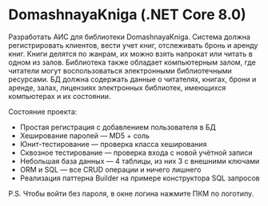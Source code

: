 # DomashnayaKniga (.NET Core 8.0)
Разработать АИС для библиотеки DomashnayaKniga. Система должна регистрировать клиентов, вести учет книг, отслеживать бронь и аренду книг. Книги делятся по жанрам, их можно взять напрокат или читать в одном из залов. Библиотека также обладает компьютерным залом, где читатели могут воспользоваться электронными библиотечными ресурсами.
БД должна содержать данные о читателях, книгах, брони и аренде, залах, лицензиях электронных библиотек, имеющихся компьютерах и их состоянии.

Состояние проекта:
- Простая регистрация с добавлением пользователя в БД
- Хеширование паролей — MD5 + соль
- Юнит-тестирование — проверка класса хеширования
- Сквозное тестирование — проверка входа с новой учётной записи
- Небольшая база данных — 4 таблицы, из них 3 с внешними ключами
- ORM и SQL — все CRUD операции и ничего лишнего
- Реализация паттерна Builder на примере конструктора SQL запросов

P.S. Чтобы войти без пароля, в окне логина нажмите ПКМ по логотипу.